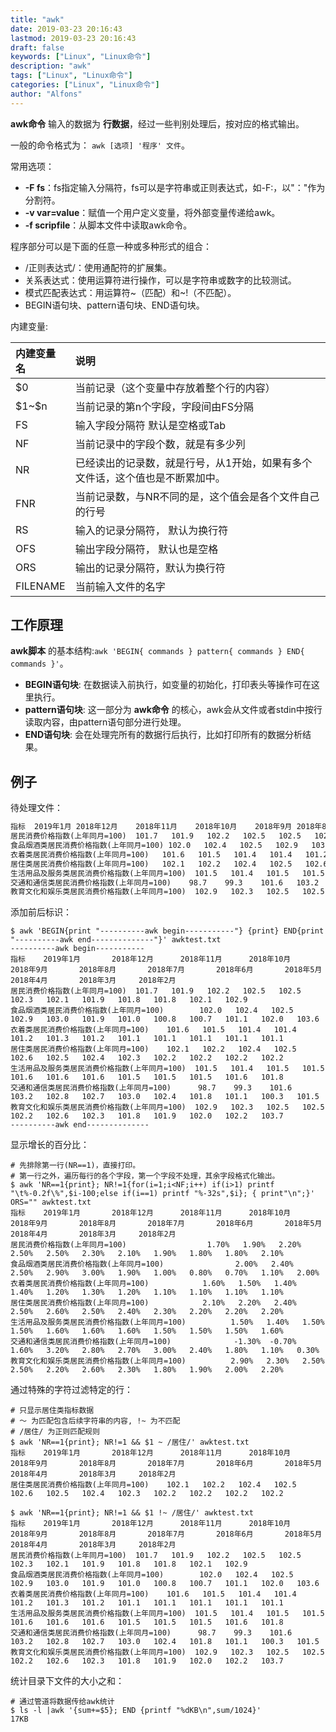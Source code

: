 ```yaml
---
title: "awk"
date: 2019-03-23 20:16:43
lastmod: 2019-03-23 20:16:43
draft: false
keywords: ["Linux", "Linux命令"]
description: "awk"
tags: ["Linux", "Linux命令"]
categories: ["Linux", "Linux命令"]
author: "Alfons"
---
```


**awk命令** 输入的数据为 **行数据**，经过一些判别处理后，按对应的格式输出。

<!--more-->

一般的命令格式为： `awk [选项] '程序' 文件`。

常用选项：

- **-F fs**：fs指定输入分隔符，fs可以是字符串或正则表达式，如-F:，以"："作为分割符。
- **-v var=value**：赋值一个用户定义变量，将外部变量传递给awk。
- **-f scripfile**：从脚本文件中读取awk命令。

程序部分可以是下面的任意一种或多种形式的组合：

- /正则表达式/：使用通配符的扩展集。
- 关系表达式：使用运算符进行操作，可以是字符串或数字的比较测试。
- 模式匹配表达式：用运算符~（匹配）和~!（不匹配）。
- BEGIN语句块、pattern语句块、END语句块。

内建变量:

| 内建变量名 | 说明                                                                          |
| :--------- | :---------------------------------------------------------------------------- |
| $0         | 当前记录（这个变量中存放着整个行的内容）                                      |
| \$1~\$n      | 当前记录的第n个字段，字段间由FS分隔                                           |
| FS         | 输入字段分隔符 默认是空格或Tab                                                |
| NF         | 当前记录中的字段个数，就是有多少列                                            |
| NR         | 已经读出的记录数，就是行号，从1开始，如果有多个文件话，这个值也是不断累加中。 |
| FNR        | 当前记录数，与NR不同的是，这个值会是各个文件自己的行号                        |
| RS         | 输入的记录分隔符， 默认为换行符                                               |
| OFS        | 输出字段分隔符， 默认也是空格                                                 |
| ORS        | 输出的记录分隔符，默认为换行符                                                |
| FILENAME   | 当前输入文件的名字                                                            |

## 工作原理

**awk脚本** 的基本结构:`awk 'BEGIN{ commands } pattern{ commands } END{ commands }'`。

- **BEGIN语句块**: 在数据读入前执行，如变量的初始化，打印表头等操作可在这里执行。
- **pattern语句块**: 这一部分为 **awk命令** 的核心，awk会从文件或者stdin中按行读取内容，由pattern语句部分进行处理。
- **END语句块**: 会在处理完所有的数据行后执行，比如打印所有的数据分析结果。

## 例子

待处理文件：

```txt
指标	2019年1月	2018年12月	2018年11月	2018年10月	2018年9月	2018年8月	2018年7月	2018年6月	2018年5月	2018年4月	2018年3月	2018年2月
居民消费价格指数(上年同月=100)	101.7	101.9	102.2	102.5	102.5	102.3	102.1	101.9	101.8	101.8	102.1	102.9
食品烟酒类居民消费价格指数(上年同月=100)	102.0	102.4	102.5	102.9	103.0	101.9	101.0	100.8	100.7	101.1	102.0	103.6
衣着类居民消费价格指数(上年同月=100)	101.6	101.5	101.4	101.4	101.2	101.3	101.2	101.1	101.1	101.1	101.1	101.1
居住类居民消费价格指数(上年同月=100)	102.1	102.2	102.4	102.5	102.6	102.5	102.4	102.3	102.2	102.2	102.2	102.2
生活用品及服务类居民消费价格指数(上年同月=100)	101.5	101.4	101.5	101.5	101.6	101.6	101.6	101.5	101.5	101.5	101.6	101.8
交通和通信类居民消费价格指数(上年同月=100)	98.7	99.3	101.6	103.2	102.8	102.7	103.0	102.4	101.8	101.1	100.3	101.5
教育文化和娱乐类居民消费价格指数(上年同月=100)	102.9	102.3	102.5	102.5	102.2	102.6	102.3	101.8	101.9	102.0	102.2	103.7
```

添加前后标识：

```shell
$ awk 'BEGIN{print "----------awk begin-----------"} {print} END{print "----------awk end--------------"}' awktest.txt
----------awk begin-----------
指标    2019年1月       2018年12月      2018年11月      2018年10月      2018年9月       2018年8月       2018年7月       2018年6月       2018年5月       2018年4月       2018年3月     2018年2月
居民消费价格指数(上年同月=100)  101.7   101.9   102.2   102.5   102.5   102.3   102.1   101.9   101.8   101.8   102.1   102.9
食品烟酒类居民消费价格指数(上年同月=100)        102.0   102.4   102.5   102.9   103.0   101.9   101.0   100.8   100.7   101.1   102.0   103.6
衣着类居民消费价格指数(上年同月=100)    101.6   101.5   101.4   101.4   101.2   101.3   101.2   101.1   101.1   101.1   101.1   101.1
居住类居民消费价格指数(上年同月=100)    102.1   102.2   102.4   102.5   102.6   102.5   102.4   102.3   102.2   102.2   102.2   102.2
生活用品及服务类居民消费价格指数(上年同月=100)  101.5   101.4   101.5   101.5   101.6   101.6   101.6   101.5   101.5   101.5   101.6   101.8
交通和通信类居民消费价格指数(上年同月=100)      98.7    99.3    101.6   103.2   102.8   102.7   103.0   102.4   101.8   101.1   100.3   101.5
教育文化和娱乐类居民消费价格指数(上年同月=100)  102.9   102.3   102.5   102.5   102.2   102.6   102.3   101.8   101.9   102.0   102.2   103.7
----------awk end--------------
```

显示增长的百分比：

```shell
# 先排除第一行(NR==1)，直接打印。
# 第一行之外，遍历每行的各个字段，第一个字段不处理，其余字段格式化输出。
$ awk 'NR==1{print}; NR!=1{for(i=1;i<NF;i++) if(i>1) printf "\t%-0.2f\%",$i-100;else if(i==1) printf "%-32s",$i}; { print"\n";}' ORS="" awktest.txt 
指标    2019年1月       2018年12月      2018年11月      2018年10月      2018年9月       2018年8月       2018年7月       2018年6月       2018年5月       2018年4月       2018年3月     2018年2月
居民消费价格指数(上年同月=100)                  1.70%   1.90%   2.20%   2.50%   2.50%   2.30%   2.10%   1.90%   1.80%   1.80%   2.10%
食品烟酒类居民消费价格指数(上年同月=100)                2.00%   2.40%   2.50%   2.90%   3.00%   1.90%   1.00%   0.80%   0.70%   1.10%   2.00%
衣着类居民消费价格指数(上年同月=100)            1.60%   1.50%   1.40%   1.40%   1.20%   1.30%   1.20%   1.10%   1.10%   1.10%   1.10%
居住类居民消费价格指数(上年同月=100)            2.10%   2.20%   2.40%   2.50%   2.60%   2.50%   2.40%   2.30%   2.20%   2.20%   2.20%
生活用品及服务类居民消费价格指数(上年同月=100)          1.50%   1.40%   1.50%   1.50%   1.60%   1.60%   1.60%   1.50%   1.50%   1.50%   1.60%
交通和通信类居民消费价格指数(上年同月=100)              -1.30%  -0.70%  1.60%   3.20%   2.80%   2.70%   3.00%   2.40%   1.80%   1.10%   0.30%
教育文化和娱乐类居民消费价格指数(上年同月=100)          2.90%   2.30%   2.50%   2.50%   2.20%   2.60%   2.30%   1.80%   1.90%   2.00%   2.20%
```

通过特殊的字符过滤特定的行：

```shell
# 只显示居住类指标数据
# ～ 为匹配包含后续字符串的内容, !~ 为不匹配
# /居住/ 为正则匹配规则
$ awk 'NR==1{print}; NR!=1 && $1 ~ /居住/' awktest.txt 
指标    2019年1月       2018年12月      2018年11月      2018年10月      2018年9月       2018年8月       2018年7月       2018年6月       2018年5月       2018年4月       2018年3月     2018年2月
居住类居民消费价格指数(上年同月=100)    102.1   102.2   102.4   102.5   102.6   102.5   102.4   102.3   102.2   102.2   102.2   102.2

$ awk 'NR==1{print}; NR!=1 && $1 !~ /居住/' awktest.txt 
指标    2019年1月       2018年12月      2018年11月      2018年10月      2018年9月       2018年8月       2018年7月       2018年6月       2018年5月       2018年4月       2018年3月     2018年2月
居民消费价格指数(上年同月=100)  101.7   101.9   102.2   102.5   102.5   102.3   102.1   101.9   101.8   101.8   102.1   102.9
食品烟酒类居民消费价格指数(上年同月=100)        102.0   102.4   102.5   102.9   103.0   101.9   101.0   100.8   100.7   101.1   102.0   103.6
衣着类居民消费价格指数(上年同月=100)    101.6   101.5   101.4   101.4   101.2   101.3   101.2   101.1   101.1   101.1   101.1   101.1
生活用品及服务类居民消费价格指数(上年同月=100)  101.5   101.4   101.5   101.5   101.6   101.6   101.6   101.5   101.5   101.5   101.6   101.8
交通和通信类居民消费价格指数(上年同月=100)      98.7    99.3    101.6   103.2   102.8   102.7   103.0   102.4   101.8   101.1   100.3   101.5
教育文化和娱乐类居民消费价格指数(上年同月=100)  102.9   102.3   102.5   102.5   102.2   102.6   102.3   101.8   101.9   102.0   102.2   103.7
```

统计目录下文件的大小之和：

```shell
# 通过管道将数据传给awk统计
$ ls -l |awk '{sum+=$5}; END {printf "%dKB\n",sum/1024}'
17KB
```